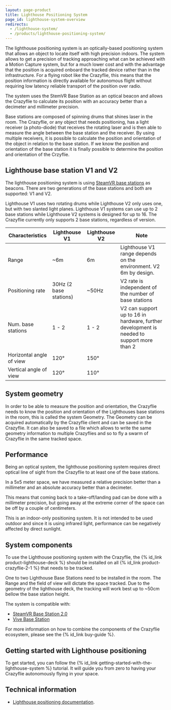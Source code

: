 ```yaml
---
layout: page-product
title: Lighthouse Positioning System
page_id: lighthouse-system-overview
redirects:
  - /lighthouse-system/
  - /products/lighthouse-positioning-system/
---
```


The lighthouse positioning system is an optically-based positioning system that allows an object to locate itself with high precision indoors. The system allows to get a precision of tracking approaching what can be achieved with a Motion Capture system, but for a much lower cost and with the advantage that the position is acquired onboard the tracked device rather than in the infrastructure.
For a flying robot like the Crazyflie, this means that the position information is directly available for autonomous flight without requiring low latency reliable transport of the position over radio.

The system uses the StemVR Base Station as an optical beacon and allows the Crazyflie to calculate its position with an accuracy better than a decimeter and millimeter precision.

Base stations are composed of spinning drums that shines laser in the room.
The Crazyflie, or any object that needs positioning, has a light receiver (a photo-diode) that receives the rotating laser and is then able to measure the angle between the base station and the receiver.
By using multiple receivers, it is possible to calculate the position and orientation of the object in relation to the base station. If we know the position and
orientation of the base station it is finally possible to determine the position and orientation of the Crzyflie.

## Lighthouse base station V1 and V2

The lighthouse positioning system is using [SteamVR base stations](https://www.vive.com/eu/accessory/base-station2/) as beacons.
There are two generations of the base stations and both are supported: V1 and V2.

Lighthouse V1 uses two rotating drums while Lighthouse V2 only uses one, but with two slanted light planes. Lighthouse V1 systems
can use up to 2 base stations while Lighthouse V2 systems is designed for up to 16. The Crazyflie currently only supports 2 base stations,
regardless of version.

| Characteristics          | Lighthouse V1          | Lighthouse V2 | Note                                                                                      |
|--------------------------|------------------------|---------------|-------------------------------------------------------------------------------------------|
| Range                    | ~6m                    | 6m            | Lighthouse V1 range depends on the environment. V2 6m by design.                          |
| Positioning rate         | 30Hz (2 base stations) | ~50Hz         | V2 rate is independent of the number of base stations                                     |
| Num. base stations       | 1 - 2                  | 1 - 2         | V2 can support up to 16 in hardware, further development is needed to support more than 2 |
| Horizontal angle of view | 120°                   | 150°          |                                                                                           |
| Vertical angle of view   | 120°                   | 110°          |                                                                                           |

## System geometry

In order to be able to measure the position and orientation, the Crazyflie needs to know the position and orientation of the Lighthouses base stations in the room,
this is called the system Geometry. The Geometry can be acquired automatically by the Crazyflie client and can be saved in the Crazyflie.
It can also be saved to a file which allows to write the same geometry information to multiple Crazyflies and so to fly a swarm of Crazyflie in the same tracked space.

## Performance

Being an optical system, the lighthouse positioning system requires direct optical line of sight from the Crazyflie to at least one of the base stations.

In a 5x5 meter space, we have measured a relative precision better than a millimeter and an absolute accuracy better than a decimeter.

This means that coming back to a take-off/landing pad can be done with a millimeter precision, but going away at the extreme corner of the space can be off by a couple of centimeters.

This is an indoor-only positioning system.
It is not intended to be used outdoor and since it is using infrared light, performance can be negatively affected by direct sunlight.

## System components

To use the Lighthouse positioning system with the Crazyflie, the {% id_link product-lighthouse-deck %}
should be installed on all {% id_link product-crazyflie-2-1 %} that needs to be tracked.

One to two Lighthouse Base Stations need to be installed in the room.
The Range and the field of view will dictate the space tracked.
Due to the geometry of the lighthouse deck, the tracking will work best up to ~50cm bellow the base station height.

The system is compatible with:
 - [SteamVR Base Station 2.0](https://www.vive.com/eu/accessory/base-station2/)
 - [Vive Base Station](https://www.vive.com/eu/accessory/base-station/)

For more information on how to combine the components of the Crazyflie ecosystem, please see the {% id_link buy-guide %}.

## Getting started with Lighthouse positioning

To get started, you can follow the {% id_link getting-started-with-the-lighthouse-system %} tutorial.
It will guide you from zero to having your Crazyflie autonomously flying in your space.

## Technical information

* [Lighthouse positioning documentation](/documentation/repository/crazyflie-firmware/master/functional-areas/lighthouse/).
